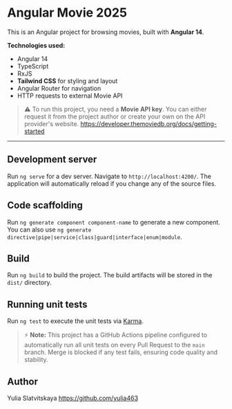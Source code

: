 # Angular Movie 2025

This is an Angular project for browsing movies, built with **Angular 14**.

**Technologies used:**
- Angular 14
- TypeScript
- RxJS
- **Tailwind CSS** for styling and layout
- Angular Router for navigation
- HTTP requests to external Movie API

> ⚠️ To run this project, you need a **Movie API key**. You can either request it from the project author or create your own on the API provider's website. https://developer.themoviedb.org/docs/getting-started

---

## Development server

Run `ng serve` for a dev server. Navigate to `http://localhost:4200/`. The application will automatically reload if you change any of the source files.

## Code scaffolding

Run `ng generate component component-name` to generate a new component. You can also use `ng generate directive|pipe|service|class|guard|interface|enum|module`.

## Build

Run `ng build` to build the project. The build artifacts will be stored in the `dist/` directory.

## Running unit tests

Run `ng test` to execute the unit tests via [Karma](https://karma-runner.github.io).

> ⚡ **Note:** This project has a GitHub Actions pipeline configured to automatically run all unit tests on every Pull Request to the `main` branch. Merge is blocked if any test fails, ensuring code quality and stability.

## Author

Yulia Slatvitskaya https://github.com/yulia463
